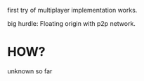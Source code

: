 first try of multiplayer implementation works.

big hurdle: Floating origin with p2p network.

# HOW?

unknown so far